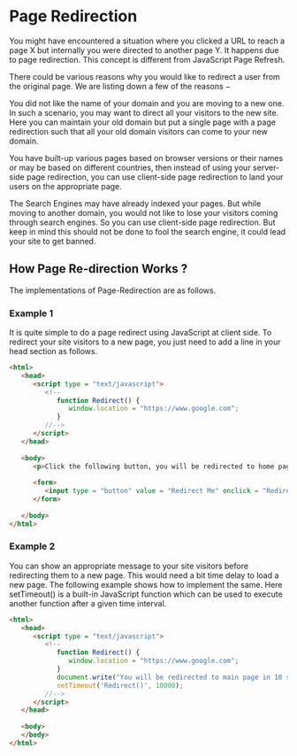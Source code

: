 # Page Redirection
You might have encountered a situation where you clicked a URL to reach a page X but internally you were directed to another page Y. It happens due to page redirection. This concept is different from JavaScript Page Refresh.

There could be various reasons why you would like to redirect a user from the original page. We are listing down a few of the reasons −

You did not like the name of your domain and you are moving to a new one. In such a scenario, you may want to direct all your visitors to the new site. Here you can maintain your old domain but put a single page with a page redirection such that all your old domain visitors can come to your new domain.

You have built-up various pages based on browser versions or their names or may be based on different countries, then instead of using your server-side page redirection, you can use client-side page redirection to land your users on the appropriate page.

The Search Engines may have already indexed your pages. But while moving to another domain, you would not like to lose your visitors coming through search engines. So you can use client-side page redirection. But keep in mind this should not be done to fool the search engine, it could lead your site to get banned.

## How Page Re-direction Works ?
The implementations of Page-Redirection are as follows.

### Example 1
It is quite simple to do a page redirect using JavaScript at client side. To redirect your site visitors to a new page, you just need to add a line in your head section as follows.

```html 
<html>
   <head>
      <script type = "text/javascript">
         <!--
            function Redirect() {
               window.location = "https://www.google.com";
            }
         //-->
      </script>
   </head>
   
   <body>
      <p>Click the following button, you will be redirected to home page.</p>
      
      <form>
         <input type = "button" value = "Redirect Me" onclick = "Redirect();" />
      </form>
      
   </body>
</html>
```
### Example 2
You can show an appropriate message to your site visitors before redirecting them to a new page. This would need a bit time delay to load a new page. The following example shows how to implement the same. Here setTimeout() is a built-in JavaScript function which can be used to execute another function after a given time interval.

```html 
<html>
   <head>
      <script type = "text/javascript">
         <!--
            function Redirect() {
               window.location = "https://www.google.com";
            }            
            document.write("You will be redirected to main page in 10 sec.");
            setTimeout('Redirect()', 10000);
         //-->
      </script>
   </head>
   
   <body>
   </body>
</html>
```
